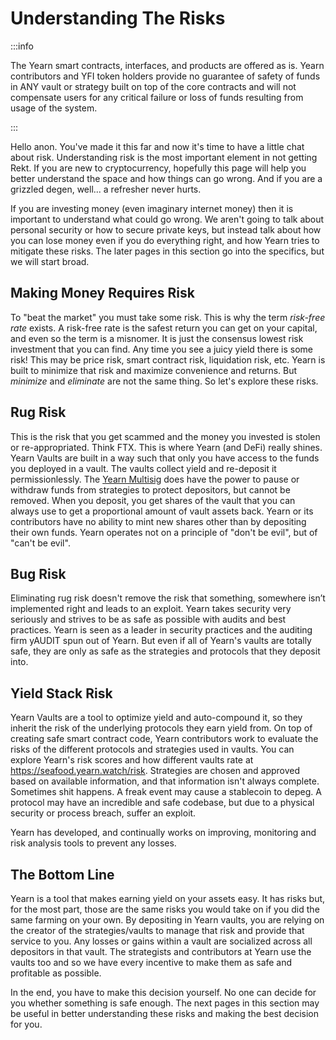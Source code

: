 # Understanding The Risks

:::info

The Yearn smart contracts, interfaces, and products are offered as is. Yearn contributors and YFI token holders provide no guarantee of safety of funds in ANY vault or strategy built on top of the core contracts and will not compensate users for any critical failure or loss of funds resulting from usage of the system.

:::

Hello anon. You've made it this far and now it's time to have a little chat about risk. Understanding risk is the most important element in not getting Rekt. If you are new to cryptocurrency, hopefully this page will help you better understand the space and how things can go wrong. And if you are a grizzled degen, well... a refresher never hurts.

If you are investing money (even imaginary internet money) then it is important to understand what could go wrong. We aren't going to talk about personal security or how to secure private keys, but instead talk about how you can lose money even if you do everything right, and how Yearn tries to mitigate these risks. The later pages in this section go into the specifics, but we will start broad.

## Making Money Requires Risk

To "beat the market" you must take some risk. This is why the term *risk-free rate* exists. A risk-free rate is the safest return you can get on your capital, and even so the term is a misnomer. It is just the consensus lowest risk investment that you can find. Any time you see a juicy yield there is some risk! This may be price risk, smart contract risk, liquidation risk, etc. Yearn is built to minimize that risk and maximize convenience and returns. But *minimize* and *eliminate* are not the same thing. So let's explore these risks.

## Rug Risk

This is the risk that you get scammed and the money you invested is stolen or re-appropriated. Think FTX. This is where Yearn (and DeFi) really shines. Yearn Vaults are built in a way such that only you have access to the funds you deployed in a vault. The vaults collect yield and re-deposit it permissionlessly. The [Yearn Multisig](../../security/multisig) does have the power to pause or withdraw funds from strategies to protect depositors, but cannot be removed. When you deposit, you get shares of the vault that you can always use to get a proportional amount of vault assets back. Yearn or its contributors have no ability to mint new shares other than by depositing their own funds. Yearn operates not on a principle of "don't be evil", but of "can't be evil".

## Bug Risk

Eliminating rug risk doesn't remove the risk that something, somewhere isn’t implemented right and leads to an exploit. Yearn takes security very seriously and strives to be as safe as possible with audits and best practices. Yearn is seen as a leader in security practices and the auditing firm yAUDIT spun out of Yearn. But even if all of Yearn's vaults are totally safe, they are only as safe as the strategies and protocols that they deposit into.

## Yield Stack Risk

Yearn Vaults are a tool to optimize yield and auto-compound it, so they inherit the risk of the underlying protocols they earn yield from. On top of creating safe smart contract code, Yearn contributors work to evaluate the risks of the different protocols and strategies used in vaults. You can explore Yearn's risk scores and how different vaults rate at https://seafood.yearn.watch/risk. Strategies are chosen and approved based on available information, and that information isn't always complete. Sometimes shit happens. A freak event may cause a stablecoin to depeg. A protocol may have an incredible and safe codebase, but due to a physical security or process breach, suffer an exploit.

Yearn has developed, and continually works on improving, monitoring and risk analysis tools to prevent any losses.

## The Bottom Line

Yearn is a tool that makes earning yield on your assets easy. It has risks but, for the most part, those are the same risks you would take on if you did the same farming on your own. By depositing in Yearn vaults, you are relying on the creator of the strategies/vaults to manage that risk and provide that service to you. Any losses or gains within a vault are socialized across all depositors in that vault. The strategists and contributors at Yearn use the vaults too and so we have every incentive to make them as safe and profitable as possible.

In the end, you have to make this decision yourself. No one can decide for you whether something is safe enough. The next pages in this section may be useful in better understanding these risks and making the best decision for you.
